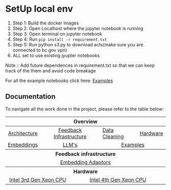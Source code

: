 # SetUp local env

1. Step 1: Build the docker images
1. Step 2: Open Localhost where the jupyter notebook is running
1. Step 3: Open terminal on jupyter notebook
1. Step 4: Run `pip install -r requirement.txt`
1. Step 5: Run python s3.py to download acts(make sure you are connected to bc gov vpn)
1. ALL set to use existing jyupter notebooks 

Note :: Add future dependences in requirement.txt so that we can keep track of the them and avoid code breakage

For all the example notebooks click here: [Examples](https://github.com/bcgov/citz-imb-ai/tree/main/examples)

## Documentation
To navigate all the work done in the project, please refer to the table below:

<table>
    <thead>
        <tr>
            <th colspan="8" align="center">Overview</th>
        </tr>
    </thead>
    <tbody>
        <tr>
            <td colspan="3" align="center"><a href="">Architecture</a></td>
            <td colspan="2" align="center"><a href="https://github.com/bcgov/citz-imb-ai/tree/main/feedback">Feedback Infrastructure</a></td>
            <td colspan="2"><a href="">Data Cleaning</a></td>
            <td colspan="2" align="center"><a href="https://github.com/bcgov/citz-imb-ai/tree/main/Hardware">Hardware</a></td>
        </tr>
        <tr>
            <td colspan="2" align="center"><a href="">Embeddings
            <td colspan="3" align="center"><a href="">LLM's</a></td>
            <td colspan="3" align="center"><a href="https://github.com/bcgov/citz-imb-ai/tree/main/examples">Examples</a></td>
        </tr>
        <tr>
            <th colspan="8"> Feedback infrastructure </th>
        <tr>
        <tr>
            <td colspan="8" align="center"><a href="https://github.com/bcgov/citz-imb-ai/tree/main/feedback"> Embedding Adaptors</a>
        </tr>
        <tr>
            <th colspan="8"> Hardware </th>
        <tr>
        <tr>
            <td colspan="4" align="center"><a href="https://github.com/bcgov/citz-imb-ai/tree/main/Hardware"> Intel 3rd Gen Xeon CPU</a>
            </td>
            <td colspan="4" align="center"><a href="https://github.com/bcgov/citz-imb-ai/tree/main/Hardware"> Intel 4th Gen Xeon CPU</a>
            </td>
        </tr>
    </tbody>
</table>    
